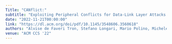 ```yaml
---
Title: "CANflict:"
subtitle: "Exploiting Peripheral Conflicts for Data-Link Layer Attacks on Automotive Networks"
date: "2022-11-21T00:00:00"
link: "https://dl.acm.org/doi/pdf/10.1145/3548606.3560618"
authors: "Alvise de Faveri Tron, Stefano Longari, Mario Polino, Michele Carminati, Stefano Zanero"
venue: "ACM CCS '22"
---
```

